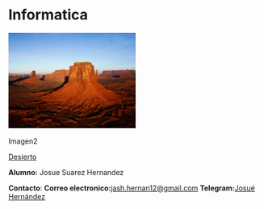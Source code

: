 # Informatica
<img src="https://github.com/aJosue12/Informatica/blob/main/directorio/Desert.jpg?raw=true" alt="Desert.jpg" width="50%"/>




Imagen2 

[Desierto](https://github.com/aJosue12/Informatica/blob/main/directorio/Desert.jpg?raw=true)




**Alumno:** Josue Suarez Hernandez

**Contacto**:
**Correo electronico:**[jash.hernan12@gmail.com](mailto:jash.hernan12Qgmail.com)
**Telegram:**[Josué Hernández](https://web.telegram.org/k/)
